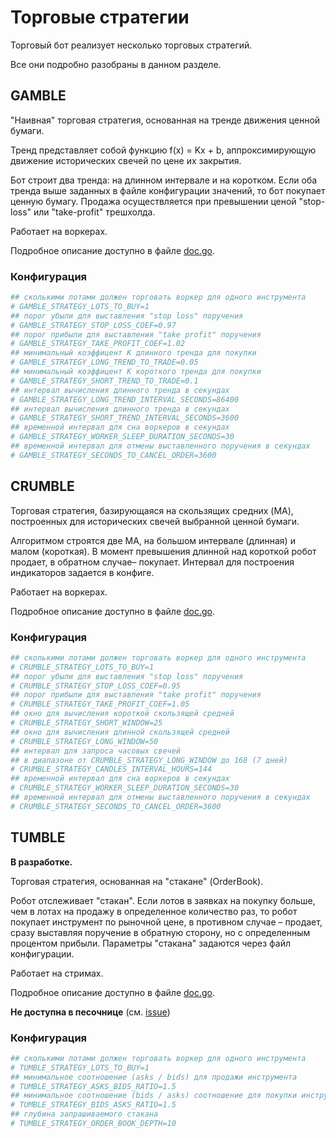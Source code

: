 # Торговые стратегии

Торговый бот реализует несколько торговых стратегий.

Все они подробно разобраны в данном разделе.

## GAMBLE

"Наивная" торговая стратегия, основанная на тренде движения ценной бумаги.

Тренд представляет собой функцию f(x) = Kx + b, аппроксимирующую движение
исторических свечей по цене их закрытия.

Бот строит два тренда: на длинном интервале и на коротком. Если оба тренда выше
заданных в файле конфигурации значений, то бот покупает ценную бумагу. Продажа
осуществляется при превышении ценой "stop-loss" или "take-profit" трешхолда. 

Работает на воркерах.

Подробное описание доступно в файле 
[doc.go](https://github.com/elkopass/BITA/blob/main/internal/trade/strategy/gamble/doc.go).

### Конфигурация

```bash
## сколькими лотами должен торговать воркер для одного инструмента
# GAMBLE_STRATEGY_LOTS_TO_BUY=1
## порог убыли для выставления "stop loss" поручения
# GAMBLE_STRATEGY_STOP_LOSS_COEF=0.97
## порог прибыли для выставления "take profit" поручения
# GAMBLE_STRATEGY_TAKE_PROFIT_COEF=1.02
## минимальный коэффицент K длинного тренда для покупки
# GAMBLE_STRATEGY_LONG_TREND_TO_TRADE=0.05
## минимальный коэффицент K короткого тренда для покупки
# GAMBLE_STRATEGY_SHORT_TREND_TO_TRADE=0.1
## интервал вычисления длинного тренда в секундах
# GAMBLE_STRATEGY_LONG_TREND_INTERVAL_SECONDS=86400
## интервал вычисления длинного тренда в секундах
# GAMBLE_STRATEGY_SHORT_TREND_INTERVAL_SECONDS=3600
## временной интервал для сна воркеров в секундах
# GAMBLE_STRATEGY_WORKER_SLEEP_DURATION_SECONDS=30
## временной интервал для отмены выставленного поручения в секундах
# GAMBLE_STRATEGY_SECONDS_TO_CANCEL_ORDER=3600
```

## CRUMBLE

Торговая стратегия, базирующаяся на скользящих средних (MA), построенных 
для исторических свечей выбранной ценной бумаги.

Алгоритмом строятся две MA, на большом интервале (длинная) и малом (короткая). 
В момент превышения длинной над короткой робот продает, в обратном случае– покупает.
Интервал для построения индикаторов задается в конфиге.

Работает на воркерах.

Подробное описание доступно в файле 
[doc.go](https://github.com/elkopass/BITA/blob/main/internal/trade/strategy/crumble/doc.go).

### Конфигурация

```bash
## сколькими лотами должен торговать воркер для одного инструмента
# CRUMBLE_STRATEGY_LOTS_TO_BUY=1
## порог убыли для выставления "stop loss" поручения
# CRUMBLE_STRATEGY_STOP_LOSS_COEF=0.95
## порог прибыли для выставления "take profit" поручения
# CRUMBLE_STRATEGY_TAKE_PROFIT_COEF=1.05
## окно для вычисления короткой скользящей средней
# CRUMBLE_STRATEGY_SHORT_WINDOW=25
## окно для вычисления длинной скользящей средней
# CRUMBLE_STRATEGY_LONG_WINDOW=50
## интервал для запроса часовых свечей 
## в диапазоне от CRUMBLE_STRATEGY_LONG_WINDOW до 168 (7 дней)
# CRUMBLE_STRATEGY_CANDLES_INTERVAL_HOURS=144
## временной интервал для сна воркеров в секундах
# CRUMBLE_STRATEGY_WORKER_SLEEP_DURATION_SECONDS=30
## временной интервал для отмены выставленного поручения в секундах
# CRUMBLE_STRATEGY_SECONDS_TO_CANCEL_ORDER=3600
```

## TUMBLE

**В разработке.**

Торговая стратегия, основанная на "стакане" (OrderBook).

Робот отслеживает "стакан". Если лотов в заявках на покупку больше, 
чем в лотах на продажу в определенное количество раз, то робот покупает 
инструмент по рыночной цене, в противном случае – продает, 
сразу выставляя поручение в обратную сторону, но с определенным процентом 
прибыли. Параметры "стакана" задаются через файл конфигурации.

Работает на стримах.

Подробное описание доступно в файле 
[doc.go](https://github.com/elkopass/BITA/blob/main/internal/trade/strategy/tumble/doc.go).

**Не доступна в песочнице** (см. 
[issue](https://github.com/Tinkoff/investAPI/issues/176))

### Конфигурация

```bash
## сколькими лотами должен торговать воркер для одного инструмента
# TUMBLE_STRATEGY_LOTS_TO_BUY=1
## минимальное соотношение (asks / bids) для продажи инструмента
# TUMBLE_STRATEGY_ASKS_BIDS_RATIO=1.5
## минимальное соотношение (bids / asks) соотношение для покупки инструмента
# TUMBLE_STRATEGY_BIDS_ASKS_RATIO=1.5
## глубина запрашиваемого стакана
# TUMBLE_STRATEGY_ORDER_BOOK_DEPTH=10
```
